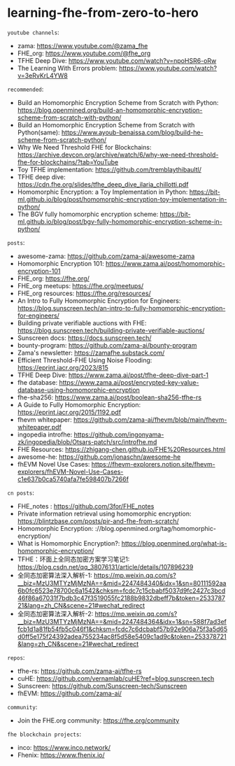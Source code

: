 # learning-fhe-from-zero-to-hero

`youtube channels`:
- zama: https://www.youtube.com/@zama_fhe
- FHE_org: https://www.youtube.com/@fhe_org
- TFHE Deep Dive: https://www.youtube.com/watch?v=npoHSR6-oRw
- The Learning With Errors problem: https://www.youtube.com/watch?v=3eRvKrL4YW8

`recommended`: 
- Build an Homomorphic Encryption Scheme from Scratch with Python: https://blog.openmined.org/build-an-homomorphic-encryption-scheme-from-scratch-with-python/
- Build an Homomorphic Encryption Scheme from Scratch with Python(same): https://www.ayoub-benaissa.com/blog/build-he-scheme-from-scratch-python/
- Why We Need Threshold FHE for Blockchains: https://archive.devcon.org/archive/watch/6/why-we-need-threshold-fhe-for-blockchains/?tab=YouTube
- Toy TFHE implementation: https://github.com/tremblaythibaultl/
- TFHE deep dive: https://cdn.fhe.org/slides/tfhe_deep_dive_ilaria_chillotti.pdf
- Homomorphic Encryption: a Toy Implementation in Python: https://bit-ml.github.io/blog/post/homomorphic-encryption-toy-implementation-in-python/
- The BGV fully homomorphic encryption scheme: https://bit-ml.github.io/blog/post/bgv-fully-homomorphic-encryption-scheme-in-python/

`posts`:
- awesome-zama: https://github.com/zama-ai/awesome-zama
- Homomorphic Encryption 101: https://www.zama.ai/post/homomorphic-encryption-101
- FHE_org: https://fhe.org/
- FHE_org meetups: https://fhe.org/meetups/
- FHE_org resources: https://fhe.org/resources/
- An Intro to Fully Homomorphic Encryption for Engineers: https://blog.sunscreen.tech/an-intro-to-fully-homomorphic-encryption-for-engineers/
- Building private verifiable auctions with FHE: https://blog.sunscreen.tech/building-private-verifiable-auctions/
- Sunscreen docs: https://docs.sunscreen.tech/
- bounty-program: https://github.com/zama-ai/bounty-program
- Zama's newsletter: https://zamafhe.substack.com/
- Efficient Threshold-FHE Using Noise Flooding: https://eprint.iacr.org/2023/815
- TFHE Deep Dive: https://www.zama.ai/post/tfhe-deep-dive-part-1
- fhe database: https://www.zama.ai/post/encrypted-key-value-database-using-homomorphic-encryption
- fhe-sha256: https://www.zama.ai/post/boolean-sha256-tfhe-rs
- A Guide to Fully Homomorphic Encryption: https://eprint.iacr.org/2015/1192.pdf
- fhevm whitepaper: https://github.com/zama-ai/fhevm/blob/main/fhevm-whitepaper.pdf
- ingopedia introfhe: https://github.com/ingonyama-zk/ingopedia/blob/Otsars-patch/src/introfhe.md
- FHE Resources: https://zhigang-chen.github.io/FHE%20Resources.html
- awesome-he: https://github.com/jonaschn/awesome-he
- fhEVM Novel Use Cases: https://fhevm-explorers.notion.site/fhevm-explorers/fhEVM-Novel-Use-Cases-c1e637b0ca5740afa7fe598407b7266f

`cn posts`:
- FHE_notes : https://github.com/3for/FHE_notes
- Private information retrieval using homomorphic encryption: https://blintzbase.com/posts/pir-and-fhe-from-scratch/
- Homomorphic Encryption: ://blog.openmined.org/tag/homomorphic-encryption/
- What is Homomorphic Encryption?: https://blog.openmined.org/what-is-homomorphic-encryption/
- TFHE：环面上全同态加密方案学习笔记1: https://blog.csdn.net/qq_38076131/article/details/107896239
- 全同态加密算法深入解析-1: https://mp.weixin.qq.com/s?__biz=MzU3MTYzMjMzNA==&mid=2247484340&idx=1&sn=80111592aa6b0fc6523e78700c6a1542&chksm=fcdc7c15cbabf5037d9fc2427c3bcd46f86a67031f7bdb3c47f3519055fc2188b9832dbeff7b&token=253378721&lang=zh_CN&scene=21#wechat_redirect
- 全同态加密算法深入解析-2: https://mp.weixin.qq.com/s?__biz=MzU3MTYzMjMzNA==&mid=2247484364&idx=1&sn=588f7ad3effcb1d1a81fb54fb5c046f1&chksm=fcdc7c6dcbabf57b92e906a75f3a5d65d0ff5e175f24392adea755234ac8f5d58e5409c1ad9c&token=253378721&lang=zh_CN&scene=21#wechat_redirect

`repos`:
- tfhe-rs: https://github.com/zama-ai/tfhe-rs
- cuHE: https://github.com/vernamlab/cuHE?ref=blog.sunscreen.tech
- Sunscreen: https://github.com/Sunscreen-tech/Sunscreen
- fhEVM: https://github.com/zama-ai/

`community`:
- Join the FHE.org community: https://fhe.org/community

`fhe blockchain projects`:
- inco: https://www.inco.network/
- Fhenix: https://www.fhenix.io/
